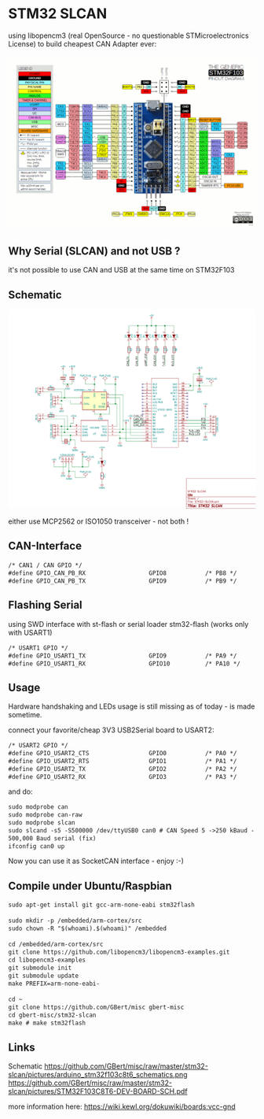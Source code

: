 STM32 SLCAN
===========

using libopencm3 (real OpenSource - no questionable STMicroelectronics License) to build cheapest CAN Adapter ever:

![STM32F103C8T6 microcontroller development board](https://github.com/GBert/misc/raw/master/stm32-slcan/pictures/stm32f103c8t6_dev_pinout.gif)

Why Serial (SLCAN) and not USB ?
--------------------------------
it's not possible to use CAN and USB at the same time on STM32F103

Schematic
---------
![Cheapest CAN Interface ever](https://github.com/GBert/misc/raw/master/stm32-slcan/pictures/stm32-slcan.png)

either use MCP2562 or ISO1050 transceiver - not both !

CAN-Interface
-------------
```
/* CAN1 / CAN GPIO */
#define GPIO_CAN_PB_RX                  GPIO8           /* PB8 */
#define GPIO_CAN_PB_TX                  GPIO9           /* PB9 */
```

Flashing Serial
---------------
using SWD interface with st-flash or serial loader stm32-flash (works only with USART1)

```
/* USART1 GPIO */
#define GPIO_USART1_TX                  GPIO9           /* PA9 */
#define GPIO_USART1_RX                  GPIO10          /* PA10 */
```

Usage
-----
Hardware handshaking and LEDs usage is still missing as of today - is made sometime.

connect your favorite/cheap 3V3 USB2Serial board to USART2:
```
/* USART2 GPIO */
#define GPIO_USART2_CTS                 GPIO0           /* PA0 */
#define GPIO_USART2_RTS                 GPIO1           /* PA1 */
#define GPIO_USART2_TX                  GPIO2           /* PA2 */
#define GPIO_USART2_RX                  GPIO3           /* PA3 */
```
and do:
```
sudo modprobe can
sudo modprobe can-raw
sudo modprobe slcan
sudo slcand -s5 -S500000 /dev/ttyUSB0 can0 # CAN Speed 5 ->250 kBaud - 500,000 Baud serial (fix)
ifconfig can0 up
```
Now you can use it as SocketCAN interface - enjoy :-)

Compile under Ubuntu/Raspbian
-----------------------------
```
sudo apt-get install git gcc-arm-none-eabi stm32flash

sudo mkdir -p /embedded/arm-cortex/src
sudo chown -R "$(whoami).$(whoami)" /embedded

cd /embedded/arm-cortex/src
git clone https://github.com/libopencm3/libopencm3-examples.git
cd libopencm3-examples
git submodule init
git submodule update
make PREFIX=arm-none-eabi-

cd ~
git clone https://github.com/GBert/misc gbert-misc
cd gbert-misc/stm32-slcan
make # make stm32flash
```

Links
-----
Schematic https://github.com/GBert/misc/raw/master/stm32-slcan/pictures/arduino_stm32f103c8t6_schematics.png
https://github.com/GBert/misc/raw/master/stm32-slcan/pictures/STM32F103C8T6-DEV-BOARD-SCH.pdf

more information here: https://wiki.kewl.org/dokuwiki/boards:vcc-gnd

